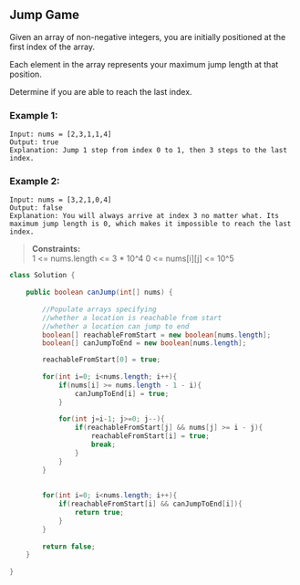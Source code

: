 ## Jump Game

Given an array of non-negative integers, you are initially positioned at the first index of the array.

Each element in the array represents your maximum jump length at that position.

Determine if you are able to reach the last index.


### Example 1:
```
Input: nums = [2,3,1,1,4]
Output: true
Explanation: Jump 1 step from index 0 to 1, then 3 steps to the last index.
```

### Example 2:
```
Input: nums = [3,2,1,0,4]
Output: false
Explanation: You will always arrive at index 3 no matter what. Its maximum jump length is 0, which makes it impossible to reach the last index.
```

> **Constraints:**  
> 1 <= nums.length <= 3 * 10^4
> 0 <= nums[i][j] <= 10^5
 

```java
class Solution {
    
    public boolean canJump(int[] nums) {
        
        //Populate arrays specifying  
        //whether a location is reachable from start 
        //whether a location can jump to end
        boolean[] reachableFromStart = new boolean[nums.length];
        boolean[] canJumpToEnd = new boolean[nums.length];        

        reachableFromStart[0] = true;
        
        for(int i=0; i<nums.length; i++){
            if(nums[i] >= nums.length - 1 - i){
                canJumpToEnd[i] = true;
            }
            
            for(int j=i-1; j>=0; j--){
                if(reachableFromStart[j] && nums[j] >= i - j){
                    reachableFromStart[i] = true;
                    break;
                }
            }
        }
       
        
        for(int i=0; i<nums.length; i++){
            if(reachableFromStart[i] && canJumpToEnd[i]){
                return true;
            }
        }
        
        return false;
    }
    
}
```  
